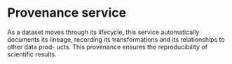 
# Provenance service
As a dataset moves through its lifecycle, this service
automatically documents its lineage, recording its transformations
and its relationships to other data prod- ucts. This provenance
ensures the reproducibility of scientific results.
